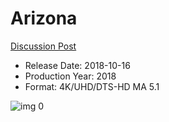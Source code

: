 # Arizona

[Discussion Post](https://www.avsforum.com/threads/bass-eq-for-filtered-movies.2995212/post-56908660)

* Release Date: 2018-10-16
* Production Year: 2018
* Format: 4K/UHD/DTS-HD MA 5.1

![img 0](https://i.imgur.com/EnsVCyz.jpg)

